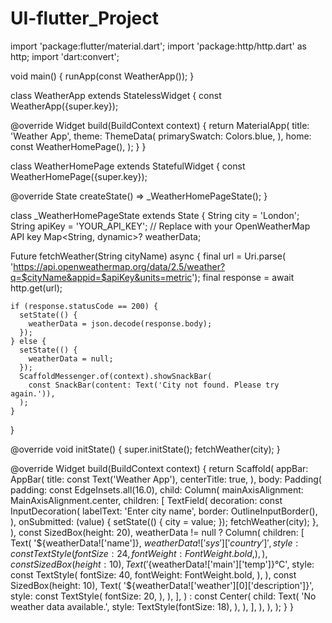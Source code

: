 # UI-flutter_Project
import 'package:flutter/material.dart';
import 'package:http/http.dart' as http;
import 'dart:convert';

void main() {
  runApp(const WeatherApp());
}

class WeatherApp extends StatelessWidget {
  const WeatherApp({super.key});

  @override
  Widget build(BuildContext context) {
    return MaterialApp(
      title: 'Weather App',
      theme: ThemeData(
        primarySwatch: Colors.blue,
      ),
      home: const WeatherHomePage(),
    );
  }
}

class WeatherHomePage extends StatefulWidget {
  const WeatherHomePage({super.key});

  @override
  State<WeatherHomePage> createState() => _WeatherHomePageState();
}

class _WeatherHomePageState extends State<WeatherHomePage> {
  String city = 'London';
  String apiKey = 'YOUR_API_KEY'; // Replace with your OpenWeatherMap API key
  Map<String, dynamic>? weatherData;

  Future<void> fetchWeather(String cityName) async {
    final url = Uri.parse(
        'https://api.openweathermap.org/data/2.5/weather?q=$cityName&appid=$apiKey&units=metric');
    final response = await http.get(url);

    if (response.statusCode == 200) {
      setState(() {
        weatherData = json.decode(response.body);
      });
    } else {
      setState(() {
        weatherData = null;
      });
      ScaffoldMessenger.of(context).showSnackBar(
        const SnackBar(content: Text('City not found. Please try again.')),
      );
    }
  }

  @override
  void initState() {
    super.initState();
    fetchWeather(city);
  }

  @override
  Widget build(BuildContext context) {
    return Scaffold(
      appBar: AppBar(
        title: const Text('Weather App'),
        centerTitle: true,
      ),
      body: Padding(
        padding: const EdgeInsets.all(16.0),
        child: Column(
          mainAxisAlignment: MainAxisAlignment.center,
          children: [
            TextField(
              decoration: const InputDecoration(
                labelText: 'Enter city name',
                border: OutlineInputBorder(),
              ),
              onSubmitted: (value) {
                setState(() {
                  city = value;
                });
                fetchWeather(city);
              },
            ),
            const SizedBox(height: 20),
            weatherData != null
                ? Column(
                    children: [
                      Text(
                        '${weatherData!['name']}, ${weatherData!['sys']['country']}',
                        style: const TextStyle(
                          fontSize: 24,
                          fontWeight: FontWeight.bold,
                        ),
                      ),
                      const SizedBox(height: 10),
                      Text(
                        '${weatherData!['main']['temp']}°C',
                        style: const TextStyle(
                          fontSize: 40,
                          fontWeight: FontWeight.bold,
                        ),
                      ),
                      const SizedBox(height: 10),
                      Text(
                        '${weatherData!['weather'][0]['description']}',
                        style: const TextStyle(
                          fontSize: 20,
                        ),
                      ),
                    ],
                  )
                : const Center(
                    child: Text(
                      'No weather data available.',
                      style: TextStyle(fontSize: 18),
                    ),
                  ),
          ],
        ),
      ),
    );
  }
}
